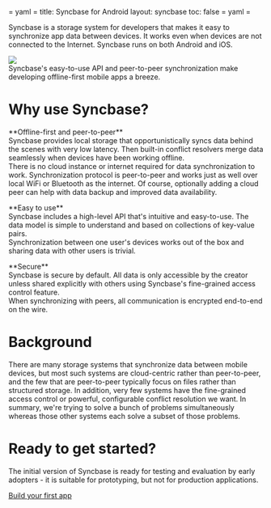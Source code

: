 = yaml =
title: Syncbase for Android
layout: syncbase
toc: false
= yaml =

Syncbase is a storage system for developers that makes it easy to synchronize
app data between devices. It works even when devices are not connected to the
Internet. Syncbase runs on both Android and iOS.

<img src="http://placehold.it/600x400?text=Syncbase Animation">
<figcaption>Syncbase's easy-to-use API and peer-to-peer synchronization make
developing offline-first mobile apps a breeze.</figcaption>

# Why use Syncbase?

<div class="intro-detail intro-detail-offline">
<p>
**Offline-first and peer-to-peer**<br>
Syncbase provides local storage that opportunistically syncs data behind the
scenes with very low latency. Then built-in conflict resolvers merge data
seamlessly when devices have been working offline.
<br>
There is no cloud instance or internet required for data synchronization to work.
Synchronization protocol is peer-to-peer and works just as well over local WiFi
or Bluetooth as the internet. Of course, optionally adding a cloud peer can help
with data backup and improved data availability.
</p>
</div>

<div class="intro-detail intro-detail-codebase">
<p>
**Easy to use**<br>
Syncbase includes a high-level API that's intuitive and easy-to-use.
The data model is simple to understand and based on collections of
key-value pairs.<br>
Synchronization between one user's devices works out of the box and sharing
data with other users is trivial.
</p>
</div>

<div class="intro-detail intro-detail-security">
<p>
**Secure**<br>
Syncbase is secure by default. All data is only accessible by the creator unless
shared explicitly with others using Syncbase's fine-grained access control
feature.<br>
When synchronizing with peers, all communication is encrypted end-to-end on the
wire.
</p>
</div>

# Background

There are many storage systems that synchronize data between mobile devices, but
most such systems are cloud-centric rather than peer-to-peer, and the few that
are peer-to-peer typically focus on files rather than structured storage. In
addition, very few systems have the fine-grained access control or powerful,
configurable conflict resolution we want. In summary, we're trying to solve a
bunch of problems simultaneously whereas those other systems each solve a subset
of those problems.

# Ready to get started?

The initial version of Syncbase is ready for testing and evaluation by early
adopters - it is suitable for prototyping, but not for production applications.

<a href="/syncbase/quickstart.html" class="button-passive">
Build your first app
</a>